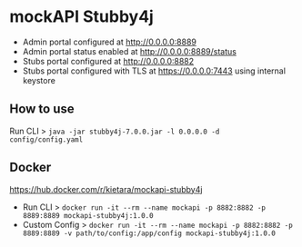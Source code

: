 # mockAPI Stubby4j
- Admin portal configured at http://0.0.0.0:8889
- Admin portal status enabled at http://0.0.0.0:8889/status
- Stubs portal configured at http://0.0.0.0:8882
- Stubs portal configured with TLS at https://0.0.0.0:7443 using internal keystore

## How to use
Run CLI > ```java -jar stubby4j-7.0.0.jar -l 0.0.0.0 -d config/config.yaml```

## Docker
https://hub.docker.com/r/kietara/mockapi-stubby4j
- Run CLI > ```docker run -it --rm --name mockapi -p 8882:8882 -p 8889:8889 mockapi-stubby4j:1.0.0```
- Custom Config > ```docker run -it --rm --name mockapi -p 8882:8882 -p 8889:8889 -v path/to/config:/app/config mockapi-stubby4j:1.0.0```
